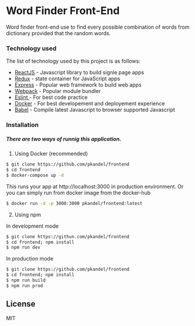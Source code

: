 # Word Finder Front-End

Word finder front-end use to find every possible combination of words from dictionary provided that the random words.


### Technology used

The list of technology used by this project is as follows:

* [ReactJS] - Javascript library to build signle page apps
* [Redux] - state container for JavaScript apps
* [Express] - Popular web framework to build web apps
* [Webpack] - Popular module bundler
* [Eslint ] - For best code practice 
* [Docker] - For best developement and deployement experience
* [Babel] - Compile latest Javascript to browser supported Javascript


### Installation
##### There are two ways of runnig this application.

1. Using Docker (recommended)
```sh
$ git clone https://github.com/pkandel/frontend
$ cd frontend
$ docker-compose up -d
```
This runs your app at http://localhost:3000 in production environment.
Or you can simply run from docker image from the docker-hub
```sh
$ docker run -d -p 3000:3000 pkandel/frontend:latest
```

2. Using npm

In development mode
```sh
$ git clone https://githun.com/pkandel/frontend
$ cd frontend; npm install
$ npm run dev
```
In production mode
```sh
$ git clone https://github.com/pkandel/frontend
$ cd frontend; npm install
$ npm run build
$ npm run prod
```

License
----

MIT

   [ReactJs]: <https://facebook.github.io/react/https://facebook.github.io/react/>
   [node.js]: <http://nodejs.org>
   [express]: <http://expressjs.com>
   [Webpack]: <https://webpack.js.org/>
   [Eslint]: <https://eslint.org/>
   [Docker]: <https://docker.com>
   [Babel]: <https://babeljs.io>
   [Redux]: <https://redux.js.org>

